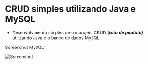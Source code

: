 # CRUD simples utilizando Java e MySQL

- Desenvolvimento simples de um projeto CRUD ***(lista de produto)*** utilizando Java e o banco de dados MySQL

Screenshot MySQL: 

![Screenshot](https://user-images.githubusercontent.com/97986144/172733006-0dc17aa8-da96-444d-81e6-d9735aa44336.png)
